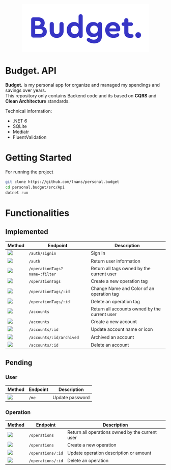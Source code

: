 <p align="center">
    <img src="./doc/logo.png" />
</p>

# Budget. API

**Budget.** is my personal app for organize and managed my spendings and savings over years.\
This repository only contains Backend code and its based on **CQRS** and **Clean Architecture** standards.

Technical information:
- .NET 6
- SQLite
- Mediatr
- FluentValidation

# Getting Started

For running the project

```bash
git clone https://github.com/lnans/personal.budget
cd personal.budget/src/Api
dotnet run
```

# Functionalities

Implemented
---

| Method                                                         | Endpoint                      | Description                                   |
|----------------------------------------------------------------|-------------------------------|-----------------------------------------------|
| ![](https://img.shields.io/badge/-POST-49cc90?style=plastic)   | `/auth/signin`                | Sign In                                       |
| ![](https://img.shields.io/badge/-GET-61affe?style=plastic)    | `/auth`                       | Return user information                       |
| ![](https://img.shields.io/badge/-GET-61affe?style=plastic)    | `/operationTags?name=:filter` | Return all tags owned by the current user     |
| ![](https://img.shields.io/badge/-POST-49cc90?style=plastic)   | `/operationTags`              | Create a new operation tag                    |
| ![](https://img.shields.io/badge/-PATCH-50e3c2?style=plastic)  | `/operationTags/:id`          | Change Name and Color of an operation tag     |
| ![](https://img.shields.io/badge/-DELETE-f93e3e?style=plastic) | `/operationTags/:id`          | Delete an operation tag                       |
| ![](https://img.shields.io/badge/-GET-61affe?style=plastic)    | `/accounts`                   | Return all accounts owned by the current user |
| ![](https://img.shields.io/badge/-POST-49cc90?style=plastic)   | `/accounts`                   | Create a new account                          |
| ![](https://img.shields.io/badge/-PATCH-50e3c2?style=plastic)  | `/accounts/:id`               | Update account name or icon                   |
| ![](https://img.shields.io/badge/-PATCH-50e3c2?style=plastic)  | `/accounts/:id/archived`      | Archived an account                           |
| ![](https://img.shields.io/badge/-DELETE-f93e3e?style=plastic) | `/accounts/:id`               | Delete an account                             |
Pending
---
### User
| Method                                                        | Endpoint | Description             |
|---------------------------------------------------------------|----------|-------------------------|
| ![](https://img.shields.io/badge/-PATCH-50e3c2?style=plastic) | `/me`    | Update password         |


### Operation
| Method                                                         | Endpoint          | Description                                     |
|----------------------------------------------------------------|-------------------|-------------------------------------------------|
| ![](https://img.shields.io/badge/-GET-61affe?style=plastic)    | `/operations`     | Return all operations owned by the current user |
| ![](https://img.shields.io/badge/-POST-49cc90?style=plastic)   | `/operations`     | Create a new operation                          |
| ![](https://img.shields.io/badge/-PATCH-50e3c2?style=plastic)  | `/operations/:id` | Update operation description or amount          |
| ![](https://img.shields.io/badge/-DELETE-f93e3e?style=plastic) | `/operations/:id` | Delete an operation                             |


